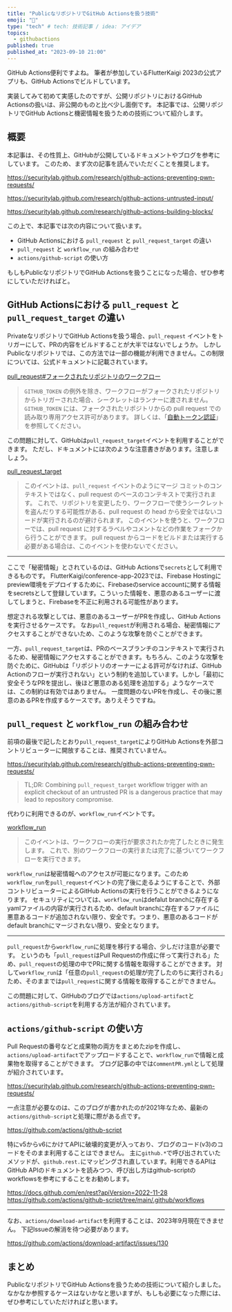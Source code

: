 ```yaml
---
title: "PublicなリポジトリでGitHub Actionsを扱う技術"
emoji: "🤖"
type: "tech" # tech: 技術記事 / idea: アイデア
topics: 
  - githubactions
published: true
published_at: "2023-09-10 21:00"
---
```


GitHub Actions便利ですよね。
筆者が参加しているFlutterKaigi 2023の公式アプリも、GitHub Actionsでビルドしています。

実装してみて初めて実感したのですが、公開リポジトリにおけるGitHub Actionsの扱いは、非公開のものと比べ少し面倒です。
本記事では、公開リポジトリでGitHub Actionsと機密情報を扱うための技術について紹介します。

## 概要

本記事は、その性質上、GitHubが公開しているドキュメントやブログを参考にしています。
このため、まず次の記事を読んでいただくことを推奨します。

https://securitylab.github.com/research/github-actions-preventing-pwn-requests/

https://securitylab.github.com/research/github-actions-untrusted-input/

https://securitylab.github.com/research/github-actions-building-blocks/

この上で、本記事では次の内容について扱います。

* GitHub Actionsにおける `pull_request` と `pull_request_target` の違い
* `pull_request` と `workflow_run` の組み合わせ
* `actions/github-script` の使い方

もしもPublicなリポジトリでGitHub Actionsを扱うことになった場合、ぜひ参考にしていただければと。

## GitHub Actionsにおける `pull_request` と `pull_request_target` の違い

PrivateなリポジトリでGitHub Actionsを扱う場合、`pull_request` イベントをトリガーにして、PRの内容をビルドすることが大半ではないでしょうか。
しかしPublicなリポジトリでは、この方法では一部の機能が利用できません。この制限については、公式ドキュメントに記載されています。

[pull_request#フォークされたリポジトリのワークフロー](https://docs.github.com/ja/actions/using-workflows/events-that-trigger-workflows#%E3%83%95%E3%82%A9%E3%83%BC%E3%82%AF%E3%81%95%E3%82%8C%E3%81%9F%E3%83%AA%E3%83%9D%E3%82%B8%E3%83%88%E3%83%AA%E3%81%AE%E3%83%AF%E3%83%BC%E3%82%AF%E3%83%95%E3%83%AD%E3%83%BC)

> `GITHUB_TOKEN` の例外を除き、ワークフローがフォークされたリポジトリからトリガーされた場合、シークレットはランナーに渡されません。 `GITHUB_TOKEN` には、フォークされたリポジトリからの pull request での読み取り専用アクセス許可があります。 詳しくは、「[自動トークン認証](https://docs.github.com/ja/actions/security-guides/automatic-token-authentication)」を参照してください。

この問題に対して、GitHubは`pull_request_target`イベントを利用することができます。
ただし、ドキュメントには次のような注意書きがあります。注意しましょう。

[pull_request_target](https://docs.github.com/ja/actions/using-workflows/events-that-trigger-workflows#pull_request_target)

> このイベントは、`pull_request` イベントのようにマージ コミットのコンテキストではなく、pull request のベースのコンテキストで実行されます。 これで、リポジトリを変更したり、ワークフローで使うシークレットを盗んだりする可能性がある、pull request の head から安全ではないコードが実行されるのが避けられます。 このイベントを使うと、ワークフローでは、pull request に対するラベルやコメントなどの作業をフォークから行うことができます。 pull request からコードをビルドまたは実行する必要がある場合は、このイベントを使わないでください。

---

ここで「秘密情報」とされているのは、GitHub Actionsで`secrets`として利用できるものです。
FlutterKaigi/conference-app-2023では、Firebase Hostingにpreview環境をデプロイするために、Firebaseのservice accountに関する情報をsecretsとして登録しています。こういった情報を、悪意のあるユーザーに渡してしまうと、Firebaseを不正に利用される可能性があります。

想定される攻撃としては、悪意のあるユーザーがPRを作成し、GitHub Actionsを実行させるケースです。
なお`pull_request`が利用される場合、秘密情報にアクセスすることができないため、このような攻撃を防ぐことができます。

一方、`pull_request_target`は、PRのベースブランチのコンテキストで実行されるため、秘密情報にアクセスすることができます。もちろん、このような攻撃を防ぐために、GitHubは「リポジトリのオーナーによる許可がなければ、GitHub Actionのフローが実行されない」という制約を追加しています。しかし「最初に安全そうなPRを提出し、後ほど悪意のある処理を追加する」ようなケースでは、この制約は有効ではありません。
一度問題のないPRを作成し、その後に悪意のあるPRを作成するケースです。ありえそうですね。

## `pull_request` と `workflow_run` の組み合わせ

前項の最後で記したとおり`pull_request_target`によりGitHub Actionsを外部コントリビューターに開放することは、推奨されていません。

https://securitylab.github.com/research/github-actions-preventing-pwn-requests/

> TL;DR: Combining `pull_request_target` workflow trigger with an explicit checkout of an untrusted PR is a dangerous practice that may lead to repository compromise.

代わりに利用できるのが、`workflow_run`イベントです。

[workflow_run](https://docs.github.com/ja/actions/using-workflows/events-that-trigger-workflows#workflow_run)

> このイベントは、ワークフローの実行が要求されたか完了したときに発生します。 これで、別のワークフローの実行または完了に基づいてワークフローを実行できます。

`workflow_run`は秘密情報へのアクセスが可能になります。このため`workflow_run`を`pull_request`イベントの完了後に走るようにすることで、外部コントリビューターによるGitHub Actionsの実行を行うことができるようになります。
セキュリティについては、`workflow_run`はdefalut branchに存在するyamlファイルの内容が実行されるため、default branchに存在するファイルに悪意あるコードが追加されない限り、安全です。つまり、悪意のあるコードがdefault branchにマージされない限り、安全となります。

---

`pull_request`から`workflow_run`に処理を移行する場合、少しだけ注意が必要です。
というのも「`pull_request`はPull Requestの作成に伴って実行される」ため、`pull_request`の処理の中でPRに関する情報を取得することができます。
対して`workflow_run`は「任意の`pull_request`の処理が完了したのちに実行される」ため、そのままでは`pull_request`に関する情報を取得することができません。

この問題に対して、GitHubのブログでは`actions/upload-artifact`と`actions/github-script`を利用する方法が紹介されています。

## `actions/github-script` の使い方

Pull Requestの番号などと成果物の両方をまとめたzipを作成し、`actions/upload-artifact`でアップロードすることで、`workflow_run`で情報と成果物を取得することができます。
ブログ記事の中では`CommentPR.yml`として処理が紹介されています。

https://securitylab.github.com/research/github-actions-preventing-pwn-requests/

一点注意が必要なのは、このブログが書かれたのが2021年なため、最新の`actions/github-script`と処理に際がある点です。

https://github.com/actions/github-script

特にv5からv6にかけてAPIに破壊的変更が入っており、ブログのコード(v3)のコードをそのまま利用することはできません。
主に`github.*`で呼び出されていたメソッドが、`github.rest.`にマッピングされ直しています。利用できるAPIはGitHub APIのドキュメントを読みつつ、呼び出し方はgithub-scriptのworkflowsを参考にすることをお勧めします。

https://docs.github.com/en/rest?apiVersion=2022-11-28
https://github.com/actions/github-script/tree/main/.github/workflows

---

なお、`actions/download-artifact`を利用することは、2023年9月現在できません。
下記Issueの解消を待つ必要があります。

https://github.com/actions/download-artifact/issues/130

## まとめ

PublicなリポジトリでGitHub Actionsを扱うための技術について紹介しました。
なかなか参照するケースはないかなと思いますが、もしも必要になった際には、ぜひ参考にしていただければと思います。
